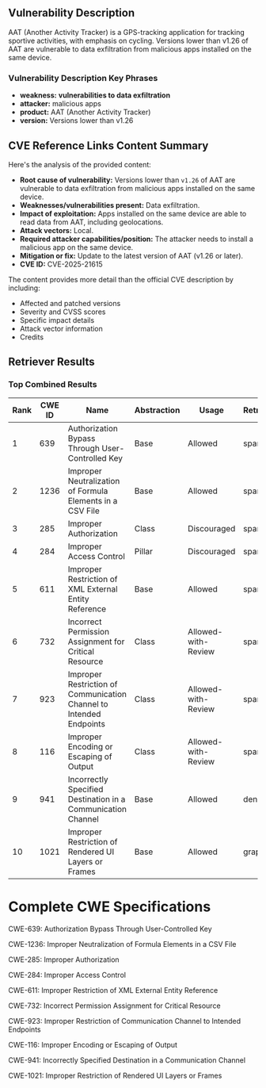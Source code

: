 ## Vulnerability Description
AAT (Another Activity Tracker) is a GPS-tracking application for tracking sportive activities, with emphasis on cycling. Versions lower than v1.26 of AAT are vulnerable to data exfiltration from malicious apps installed on the same device.

### Vulnerability Description Key Phrases
- **weakness:** **vulnerabilities to data exfiltration**
- **attacker:** malicious apps
- **product:** AAT (Another Activity Tracker)
- **version:** Versions lower than v1.26

## CVE Reference Links Content Summary
Here's the analysis of the provided content:

*   **Root cause of vulnerability:** Versions lower than `v1.26` of AAT are vulnerable to data exfiltration from malicious apps installed on the same device.
*   **Weaknesses/vulnerabilities present:** Data exfiltration.
*   **Impact of exploitation:** Apps installed on the same device are able to read data from AAT, including geolocations.
*   **Attack vectors:** Local.
*   **Required attacker capabilities/position:**  The attacker needs to install a malicious app on the same device.
*   **Mitigation or fix:** Update to the latest version of AAT (v1.26 or later).
*   **CVE ID:** CVE-2025-21615

The content provides more detail than the official CVE description by including:
*   Affected and patched versions
*   Severity and CVSS scores
*   Specific impact details
*   Attack vector information
*   Credits

## Retriever Results

### Top Combined Results

| Rank | CWE ID | Name | Abstraction | Usage  | Retrievers | Individual Scores |
|------|--------|------|-------------|-------|------------|-------------------|
| 1 | 639 | Authorization Bypass Through User-Controlled Key | Base | Allowed | sparse | 0.173 |
| 2 | 1236 | Improper Neutralization of Formula Elements in a CSV File | Base | Allowed | sparse | 0.167 |
| 3 | 285 | Improper Authorization | Class | Discouraged | sparse | 0.164 |
| 4 | 284 | Improper Access Control | Pillar | Discouraged | sparse | 0.163 |
| 5 | 611 | Improper Restriction of XML External Entity Reference | Base | Allowed | sparse | 0.162 |
| 6 | 732 | Incorrect Permission Assignment for Critical Resource | Class | Allowed-with-Review | sparse | 0.162 |
| 7 | 923 | Improper Restriction of Communication Channel to Intended Endpoints | Class | Allowed-with-Review | sparse | 0.160 |
| 8 | 116 | Improper Encoding or Escaping of Output | Class | Allowed-with-Review | sparse | 0.159 |
| 9 | 941 | Incorrectly Specified Destination in a Communication Channel | Base | Allowed | dense | 0.372 |
| 10 | 1021 | Improper Restriction of Rendered UI Layers or Frames | Base | Allowed | graph | 0.002 |



# Complete CWE Specifications

CWE-639: Authorization Bypass Through User-Controlled Key

CWE-1236: Improper Neutralization of Formula Elements in a CSV File

CWE-285: Improper Authorization

CWE-284: Improper Access Control

CWE-611: Improper Restriction of XML External Entity Reference

CWE-732: Incorrect Permission Assignment for Critical Resource

CWE-923: Improper Restriction of Communication Channel to Intended Endpoints

CWE-116: Improper Encoding or Escaping of Output

CWE-941: Incorrectly Specified Destination in a Communication Channel

CWE-1021: Improper Restriction of Rendered UI Layers or Frames